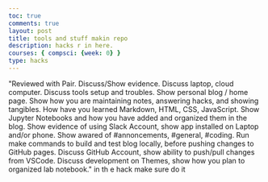 ```yaml
---
toc: true
comments: true
layout: post
title: tools and stuff makin repo
description: hacks r in here.
courses: { compsci: {week: 0} }
type: hacks
---
```


"Reviewed with Pair. Discuss/Show evidence.
Discuss laptop, cloud computer.
Discuss tools setup and troubles.
Show personal blog / home page.
Show how you are maintaining notes, answering hacks, and showing tangibles.
How have you learned Markdown, HTML, CSS, JavaScript.
Show Jupyter Notebooks and how you have added and organized them in the blog.
Show evidence of using Slack Account, show app installed on Laptop and/or phone. Show awared of #annoncements, #general, #coding.
Run make commands to build and test blog locally, before pushing changes to GitHub pages.
Discuss GitHub Account, show ability to push/pull changes from VSCode.
Discuss development on Themes, show how you plan to organized lab notebook." in th e hack make sure do it